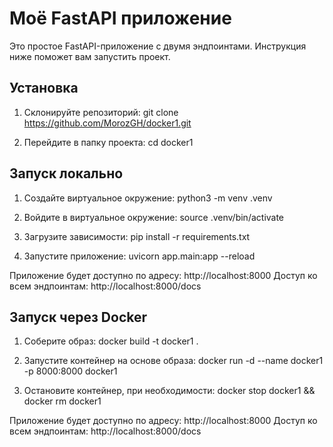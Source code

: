 # Моё FastAPI приложение

Это простое FastAPI-приложение с двумя эндпоинтами.
Инструкция ниже поможет вам запустить проект.

## Установка
1. Склонируйте репозиторий:
    git clone https://github.com/MorozGH/docker1.git

2. Перейдите в папку проекта:
   cd docker1

## Запуск локально

1. Создайте виртуальное окружение:
    python3 -m venv .venv

2. Войдите в виртуальное окружение:
    source .venv/bin/activate

3. Загрузите зависимости:
    pip install -r requirements.txt

4. Запустите приложение:
    uvicorn app.main:app --reload

Приложение будет доступно по адресу: http://localhost:8000
Доступ ко всем эндпоинтам: http://localhost:8000/docs

## Запуск через Docker
1. Соберите образ:
    docker build -t docker1 .

2. Запустите контейнер на основе образа:
    docker run -d --name docker1 -p 8000:8000 docker1

3. Остановите контейнер, при необходимости:
    docker stop docker1 && docker rm docker1

Приложение будет доступно по адресу: http://localhost:8000
Доступ ко всем эндпоинтам: http://localhost:8000/docs
